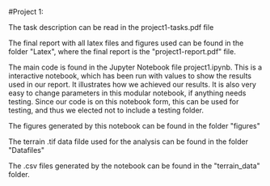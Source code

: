 #Project 1:

The task description can be read in the project1-tasks.pdf file

The final report with all latex files and figures used can be found in the folder "Latex",
where the final report is the "project1-report.pdf" file.

The main code is found in the Jupyter Notebook file project1.ipynb. This is a interactive notebook,
which has been run with values to show the results used in our report. It illustrates how we
achieved our results. It is also very easy to change parameters in this modular notebook, if anything needs testing. Since our code is on this notebook form, this can be used for testing,
and thus we elected not to include a testing folder.


The figures generated by this notebook can be found in the folder "figures"

The terrain .tif data filde used for the analysis can be found in the folder "Datafiles"

The .csv files generated by the notebook can be found in the "terrain_data" folder.

